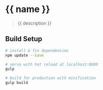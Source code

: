 # {{ name }}

> {{ description }}

## Build Setup

``` bash
# install & fix dependencies
npm update --save

# serve with hot reload at localhost:8080
gulp

# build for production with minification
gulp build
```
